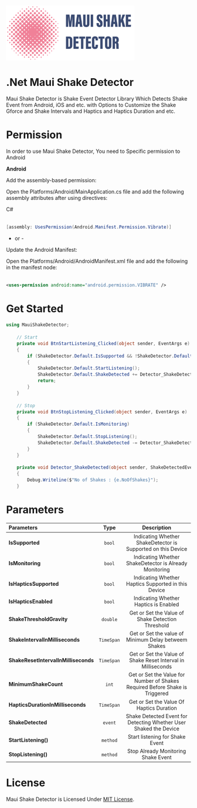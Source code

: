 
<img src="https://github.com/AathifMahir/MauiShakeDetector/blob/master/images/icon_with_text.png" alt="MauiIcons_logo" height=150 width=350>


# .Net Maui Shake Detector

Maui Shake Detector is Shake Event Detector Library Which Detects Shake Event from Android, iOS and etc. with Options to Customize the Shake Gforce and Shake Intervals and Haptics and Haptics Duration and etc.

# Permission

In order to use Maui Shake Detector, You need to Specific permission to Android

**Android**

Add the assembly-based permission:

Open the Platforms/Android/MainApplication.cs file and add the following assembly attributes after using directives:

C#

```csharp

[assembly: UsesPermission(Android.Manifest.Permission.Vibrate)]

```
- or -

Update the Android Manifest:

Open the Platforms/Android/AndroidManifest.xml file and add the following in the manifest node:

```xml

<uses-permission android:name="android.permission.VIBRATE" />

```

# Get Started

```csharp
using MauiShakeDetector;

    // Start
    private void BtnStartListening_Clicked(object sender, EventArgs e)
    {
        if (ShakeDetector.Default.IsSupported && !ShakeDetector.Default.IsMonitoring)
        {
            ShakeDetector.Default.StartListening();
            ShakeDetector.Default.ShakeDetected += Detector_ShakeDetected;
            return;
        }
    }

    // Stop
    private void BtnStopListening_Clicked(object sender, EventArgs e)
    {
        if (ShakeDetector.Default.IsMonitoring)
        {
            ShakeDetector.Default.StopListening();
            ShakeDetector.Default.ShakeDetected -= Detector_ShakeDetected;
        }
    }

    private void Detector_ShakeDetected(object sender, ShakeDetectedEventArgs e)
    {
        Debug.Writeline($"No of Shakes : {e.NoOfShakes}");
    }

```

# Parameters

| Parameters | Type | Description |
|               :---               |    :---:   |            :---:                                                                               |
| **IsSupported** | `bool` | Indicating Whether ShakeDetector is Supported on this Device |
| **IsMonitoring** | `bool` | Indicating Whether ShakeDetector is Already Monitoring |
| **IsHapticsSupported** | `bool` | Indicating Whether Haptics Supported in this Device |
| **IsHapticsEnabled** | `bool` | Indicating Whether Haptics is Enabled |
| **ShakeThresholdGravity** | `double` | Get or Set the Value of Shake Detection Threshold |
| **ShakeIntervalInMilliseconds** | `TimeSpan` | Get or Set the value of Minimum Delay betweem Shakes |
| **ShakeResetIntervalInMilliseconds** | `TimeSpan` | Get or Set the Value of Shake Reset Interval in Milliseconds |
| **MinimumShakeCount** | `int` | Get or Set the Value for Number of Shakes Required Before Shake is Triggered |
| **HapticsDurationInMilliseconds** | `TimeSpan` | Get or Set the Value Of Haptics Duration |
| **ShakeDetected** | `event` | Shake Detected Event for Detecting Whether User Shaked the Device |
| **StartListening()** | `method` | Start listening for Shake Event |
| **StopListening()** | `method` | Stop Already Monitoring Shake Event |


# License

Maui Shake Detector is Licensed Under [MIT License](https://github.com/AathifMahir/MauiShakeDetector/blob/master/LICENSE.txt).
